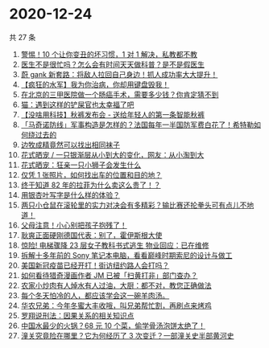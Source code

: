 # 2020-12-24

共 27 条

<!-- BEGIN ZHIHUVIDEO -->
<!-- 最后更新时间 Thu Dec 24 2020 16:12:47 GMT+0800 (CST) -->
1. [警惕！10 个让你变丑的坏习惯，1 对 1 解决，私教都不教](https://www.zhihu.com/zvideo/1325121046816169984)
1. [医生不是很忙吗？怎么会有时间天天做科普？是不是假医生](https://www.zhihu.com/zvideo/1325099882340974592)
1. [蔚 gank 新套路：将敌人拉回自己身边！抓人成功率大大提升！](https://www.zhihu.com/zvideo/1325237370867331072)
1. [【疯狂的水军】我为你治病，你却用键盘毁我！](https://www.zhihu.com/zvideo/1325098780908703744)
1. [在北京的三甲医院做一个肠癌手术，需要多少钱？你肯定猜不到](https://www.zhihu.com/zvideo/1325166675470323712)
1. [猫：遇到这样的铲屎官也太幸福了吧](https://www.zhihu.com/zvideo/1325105919105937408)
1. [【没啥用科技】秋裤发布会 - 送给年轻人的第一条智能秋裤](https://www.zhihu.com/zvideo/1324309265583325184)
1. [「马奇诺防线」军事构造是怎样的？法国每年一半国防军费白花了！希特勒如何绕过去的](https://www.zhihu.com/zvideo/1325096420567818240)
1. [边牧成精竟然可以找出相同袜子](https://www.zhihu.com/zvideo/1325140249333817344)
1. [花式晒宠 / 一只银渐层从小到大的变化，网友：从小淘到大](https://www.zhihu.com/zvideo/1325125183167021056)
1. [花式晒宠：狂亲一只小狮子会发生什么](https://www.zhihu.com/zvideo/1325136581691404288)
1. [仅凭 1 张照片，如何找出车的位置和目的地？](https://www.zhihu.com/zvideo/1324468264693760000)
1. [终于知道 82 年的拉菲为什么卖这么贵了！？](https://www.zhihu.com/zvideo/1325130814468771840)
1. [用银杏叶写字是什么样的体验？](https://www.zhihu.com/zvideo/1324814463287959552)
1. [两只小仓鼠在滚轮里的实力对决会有多精彩？输比赛还抡拳头可有点儿不地道！](https://www.zhihu.com/zvideo/1324763343610601472)
1. [父母注意！小心别把孩子抱残了！](https://www.zhihu.com/zvideo/1324362992289239040)
1. [耿爽正面硬刚德国代表：别了，霍伊斯根大使](https://www.zhihu.com/zvideo/1325046384081399808)
1. [惊险! 电梯骤降 23 层女子教科书式逃生 物业回应：已在维修](https://www.zhihu.com/zvideo/1325108984613916672)
1. [拆解十多年前的 Sony 笔记本电脑，看看巅峰时期索尼的设计与做工](https://www.zhihu.com/zvideo/1325209804466667520)
1. [美国新冠疫苗已经开打！街访纽约路人会打吗？](https://www.zhihu.com/zvideo/1325032789088022528)
1. [如何看待猎奇漫画作者 JM 已被「扫黄打非」部门查办？](https://www.zhihu.com/zvideo/1325143608555634688)
1. [农家小炒肉有人焯水有人过油，大厨：都不对，教您正确做法](https://www.zhihu.com/zvideo/1325097645724016640)
1. [每个冬天怕冷的人，都应该学会这一碗羊肉汤。](https://www.zhihu.com/zvideo/1325138762289094656)
1. [华农兄弟：今年冬蜜大丰收哦，叫兄弟帮忙割，再刷点来烤鸡](https://www.zhihu.com/zvideo/1324437942480158720)
1. [罗翔说刑法：因果关系的相关知识点](https://www.zhihu.com/zvideo/1325124137959256064)
1. [中国水最少的火锅？68 元 10 个菜，偷学骨汤泡饼太绝了！](https://www.zhihu.com/zvideo/1324793251950456832)
1. [潼关究竟险在哪里？它为何经历了 3 次变迁？一部潼关史半部黄河史](https://www.zhihu.com/zvideo/1324334071456153600)
<!-- END ZHIHUVIDEO -->
